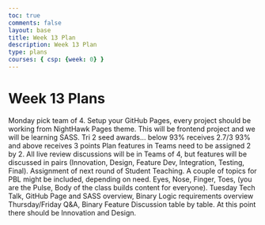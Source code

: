 ```yaml
---
toc: true
comments: false
layout: base
title: Week 13 Plan
description: Week 13 Plan
type: plans 
courses: { csp: {week: 0} }
---
```


# Week 13 Plans

Monday pick team of 4.
Setup your GitHub Pages, every project should be working from NightHawk Pages theme. This will be frontend project and we will be learning SASS. Tri 2 seed awards… below 93% receives 2.7/3 93% and above receives 3 points Plan features in Teams need to be assigned 2 by 2. All live review discussions will be in Teams of 4, but features will be discussed in pairs (Innovation, Design, Feature Dev, Integration, Testing, Final). Assignment of next round of Student Teaching. A couple of topics for PBL might be included, depending on need. Eyes, Nose, Finger, Toes, (you are the Pulse, Body of the class builds content for everyone). Tuesday Tech Talk, GitHub Page and SASS overview, Binary Logic requirements overview Thursday/Friday Q&A, Binary Feature Discussion table by table. At this point there should be Innovation and Design.